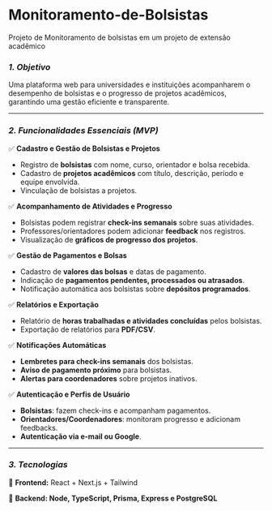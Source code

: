 # Monitoramento-de-Bolsistas
Projeto de Monitoramento de bolsistas em um projeto de extensão acadêmico

### *1. Objetivo*

Uma plataforma web para universidades e instituições acompanharem o desempenho de bolsistas e o progresso de projetos acadêmicos, garantindo uma gestão eficiente e transparente.

---

### *2. Funcionalidades Essenciais (MVP)*

✅ **Cadastro e Gestão de Bolsistas e Projetos**

- Registro de **bolsistas** com nome, curso, orientador e bolsa recebida.
- Cadastro de **projetos acadêmicos** com título, descrição, período e equipe envolvida.
- Vinculação de bolsistas a projetos.

✅ **Acompanhamento de Atividades e Progresso**

- Bolsistas podem registrar **check-ins semanais** sobre suas atividades.
- Professores/orientadores podem adicionar **feedback** nos registros.
- Visualização de **gráficos de progresso dos projetos**.

✅ **Gestão de Pagamentos e Bolsas**

- Cadastro de **valores das bolsas** e datas de pagamento.
- Indicação de **pagamentos pendentes, processados ou atrasados**.
- Notificação automática aos bolsistas sobre **depósitos programados**.

✅ **Relatórios e Exportação**

- Relatório de **horas trabalhadas e atividades concluídas** pelos bolsistas.
- Exportação de relatórios para **PDF/CSV**.

✅ **Notificações Automáticas**

- **Lembretes para check-ins semanais** dos bolsistas.
- **Aviso de pagamento próximo** para bolsistas.
- **Alertas para coordenadores** sobre projetos inativos.

✅ **Autenticação e Perfis de Usuário**

- **Bolsistas**: fazem check-ins e acompanham pagamentos.
- **Orientadores/Coordenadores**: monitoram progresso e adicionam feedbacks.
- **Autenticação via e-mail ou Google**.

---

### *3. Tecnologias*

📌 **Frontend:** React + Next.js + Tailwind

📌 **Backend: Node, TypeScript, Prisma, Express e PostgreSQL**

